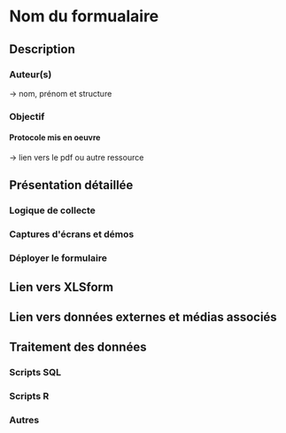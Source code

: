 # Nom du formualaire
## Description
### Auteur(s)
-> nom, prénom et structure
### Objectif
#### Protocole mis en oeuvre
-> lien vers le pdf ou autre ressource
## Présentation détaillée
### Logique de collecte
### Captures d'écrans et démos
### Déployer le formulaire
## Lien vers XLSform
## Lien vers données externes et médias associés
## Traitement des données
### Scripts SQL
### Scripts R
### Autres
